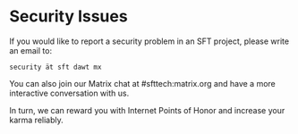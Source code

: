 Security Issues
===============

If you would like to report a security problem in an SFT project, please write an email to:

```
security ät sft dawt mx
```

You can also join our Matrix chat at #sfttech:matrix.org and have a more interactive conversation with us.

In turn, we can reward you with Internet Points of Honor and increase your karma reliably.

